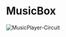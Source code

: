 # MusicBox

![MusicPlayer-Circuit](https://github.com/user-attachments/assets/a907e579-9a7c-4cf4-a733-707012d8483d)
